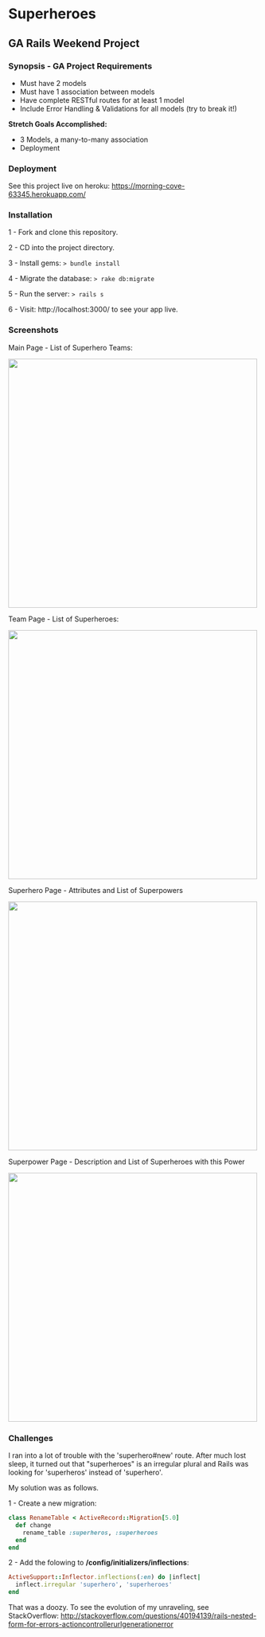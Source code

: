 # Superheroes

## GA Rails Weekend Project

### Synopsis - GA Project Requirements

- Must have 2 models
- Must have 1 association between models
- Have complete RESTful routes for at least 1 model
- Include Error Handling & Validations for all models (try to break it!)

**Stretch Goals Accomplished:**
- 3 Models, a many-to-many association
- Deployment

### Deployment

See this project live on heroku: https://morning-cove-63345.herokuapp.com/

### Installation

1 - Fork and clone this repository.

2 - CD into the project directory.

3 - Install gems: ```> bundle install```

4 - Migrate the database: ```> rake db:migrate```

5 - Run the server: ```> rails s```

6 - Visit: http://localhost:3000/ to see your app live.

### Screenshots
Main Page - List of Superhero Teams:

<img src='http://i.imgur.com/JYF0mJL.png' height='500px'>

Team Page - List of Superheroes:

<img src='http://i.imgur.com/t0t4Jox.png' height='500px'>

Superhero Page - Attributes and List of Superpowers

<img src='http://i.imgur.com/Zd0S1Rv.png' height='500px'>

Superpower Page - Description and List of Superheroes with this Power

<img src='http://i.imgur.com/d3C7jVS.png' height='500px'>

### Challenges

I ran into a lot of trouble with the 'superhero#new' route. After much lost sleep, it turned out that "superheroes" is an irregular plural and Rails was looking for 'superheros' instead of 'superhero'.

My solution was as follows.

1 - Create a new migration:

```ruby
class RenameTable < ActiveRecord::Migration[5.0]
  def change
    rename_table :superheros, :superheroes
  end
end
```

2 - Add the folowing to **/config/initializers/inflections**:

```ruby
ActiveSupport::Inflector.inflections(:en) do |inflect|
  inflect.irregular 'superhero', 'superheroes'
end
```

That was a doozy. To see the evolution of my unraveling, see StackOverflow: 
http://stackoverflow.com/questions/40194139/rails-nested-form-for-errors-actioncontrollerurlgenerationerror

